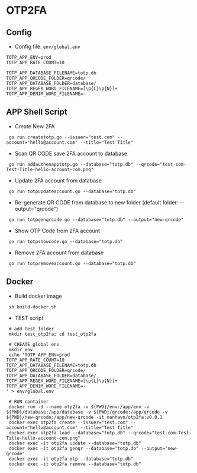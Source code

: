# OTP2FA

## Config

- Config file: `env/global.env`

```dotenv
TOTP_APP_ENV=prod
TOTP_APP_RATE_COUNT=10

TOTP_APP_DATABASE_FILENAME=totp.db
TOTP_APP_QRCODE_FOLDER=qrcode/
TOTP_APP_DATABASE_FOLDER=database/
TOTP_APP_REGEX_WORD_FILENAME=[\p{L}\p{N}]+
TOTP_APP_DENIM_WORD_FILENAME=-
```

## APP Shell Script

- Create New 2FA

```shell
 go run createtotp.go --issuer="test.com" --account="hello@account.com" --title="Test Title"
```

- Scan QR CODE save 2FA account to database

```shell
 go run addauthenapptotp.go --database="totp.db" --qrcode="test-com-Test-Title-hello-account-com.png"
```

- Update 2FA account from database

```shell
 go run totpupdateaccount.go --database="totp.db"
```

- Re-generate QR CODE from database to new folder (default folder: --output="qrcode")

```shell
 go run totpgenqrcode.go --database="totp.db" --output="new-qrcode"
```

- Show OTP Code from 2FA account

```shell
 go run totpshowcode.go --database="totp.db"
```

- Remove 2FA account from database

```shell
 go run totpremoveaccount.go --database="totp.db"
```

## Docker

- Build docker image

```shell
 sh build-docker.sh
```

- TEST script

```shell
 # add test folder
 mkdir test_otp2fa; cd test_otp2fa

 # CREATE global env
 mkdir env
 echo 'TOTP_APP_ENV=prod
TOTP_APP_RATE_COUNT=10
TOTP_APP_DATABASE_FILENAME=totp.db
TOTP_APP_QRCODE_FOLDER=qrcode/
TOTP_APP_DATABASE_FOLDER=database/
TOTP_APP_REGEX_WORD_FILENAME=[\p{L}\p{N}]+
TOTP_APP_DENIM_WORD_FILENAME=-
' > env/global.env

 # RUN container
 docker run -d --name otp2fa -v ${PWD}/env:/app/env -v ${PWD}/database:/app/database -v ${PWD}/qrcode:/app/qrcode -v ${PWD}/new-qrcode:/app/new-qrcode -it manhavn/otp2fa:v0.0.1
 docker exec otp2fa create --issuer="test.com" --account="hello@account.com" --title="Test Title"
 docker exec otp2fa load --database="totp.db" --qrcode="test-com-Test-Title-hello-account-com.png"
 docker exec -it otp2fa update --database="totp.db"
 docker exec -it otp2fa genqr --database="totp.db" --output="new-qrcode"
 docker exec -it otp2fa otp --database="totp.db"
 docker exec -it otp2fa remove --database="totp.db"
```
